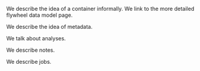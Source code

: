We describe the idea of a container informally.  We link to the more detailed flywheel data model page.

We describe the idea of metadata.

We talk about analyses.

We describe notes.

We describe jobs.